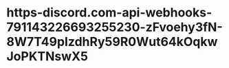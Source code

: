 # https-discord.com-api-webhooks-791143226693255230-zFvoehy3fN-8W7T49pIzdhRy59R0Wut64kOqkwJoPKTNswX5